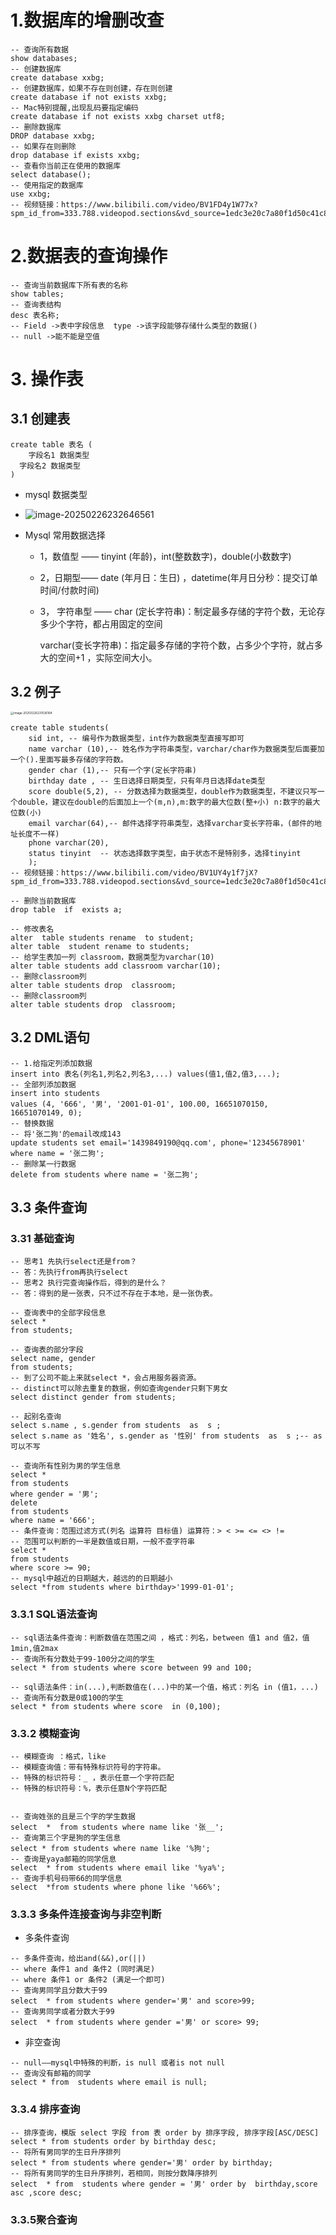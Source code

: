# 1.数据库的增删改查

```mysql
-- 查询所有数据
show databases;
-- 创建数据库
create database xxbg;
-- 创建数据库，如果不存在则创建，存在则创建
create database if not exists xxbg;
-- Mac特别提醒,出现乱码要指定编码
create database if not exists xxbg charset utf8;
-- 删除数据库
DROP database xxbg;
-- 如果存在则删除
drop database if exists xxbg;
-- 查看你当前正在使用的数据库
select database();
-- 使用指定的数据库
use xxbg;
-- 视频链接：https://www.bilibili.com/video/BV1FD4y1W77x?spm_id_from=333.788.videopod.sections&vd_source=1edc3e20c7a80f1d50c41c8fce9c98c7
```

# 2.数据表的查询操作

```mysql
-- 查询当前数据库下所有表的名称
show tables;
-- 查询表结构
desc 表名称;
-- Field ->表中字段信息  type ->该字段能够存储什么类型的数据()
-- null ->能不能是空值 
```

# 3. 操作表

## 3.1 创建表

```mysql
create table 表名 (
	字段名1 数据类型
  字段名2 数据类型
)
```

- mysql 数据类型
- ![image-20250226232646561](/Users/jky/Library/CloudStorage/OneDrive-Personal/LCY/Python/Mysql/image-20250226232646561.png)

- Mysql 常用数据选择

  - 1，数值型 —— tinyint (年龄)，int(整数数字)，double(小数数字)

  - 2，日期型—— date (年月日：生日) ，datetime(年月日分秒：提交订单时间/付款时间)

  - 3， 字符串型 —— char (定长字符串)：制定最多存储的字符个数，无论存多少个字符，都占用固定的空间

       varchar(变长字符串)：指定最多存储的字符个数，占多少个字符，就占多大的空间+1 ，实际空间大小。



## 3.2 例子



<img src="/Users/jky/Library/Application Support/typora-user-images/image-20250226231536164.png" alt="image-20250226231536164" style="zoom:33%;" />

```mysql
create table students(
    sid int, -- 编号作为数据类型，int作为数据类型直接写即可
    name varchar (10),-- 姓名作为字符串类型，varchar/char作为数据类型后面要加一个().里面写最多存储的字符数。
    gender char (1),-- 只有一个字(定长字符串)
    birthday date , -- 生日选择日期类型，只有年月日选择date类型
    score double(5,2), -- 分数选择为数据类型，double作为数据类型，不建议只写一个double，建议在double的后面加上一个(m,n),m:数字的最大位数(整+小) n:数字的最大位数(小)
    email varchar(64),-- 邮件选择字符串类型，选择varchar变长字符串，(邮件的地址长度不一样)
    phone varchar(20),
    status tinyint  -- 状态选择数字类型，由于状态不是特别多，选择tinyint
    );
-- 视频链接：https://www.bilibili.com/video/BV1UY4y1f7jX?spm_id_from=333.788.videopod.sections&vd_source=1edc3e20c7a80f1d50c41c8fce9c98c7
```

```mysql
-- 删除当前数据库
drop table  if  exists a;
```

``` mysql
-- 修改表名
alter  table students rename  to student;
alter table  student rename to students;
-- 给学生表加一列 classroom，数据类型为varchar(10)
alter table students add classroom varchar(10);
-- 删除classroom列
alter table students drop  classroom;
-- 删除classroom列
alter table students drop  classroom;
```

## 3.2 DML语句

```mysql
-- 1.给指定列添加数据
insert into 表名(列名1,列名2,列名3,...) values(值1,值2,值3,...);
-- 全部列添加数据
insert into students
values (4, '666', '男', '2001-01-01', 100.00, 16651070150, 16651070149, 0);
-- 替换数据
-- 将'张二狗'的email改成143
update students set email='1439849190@qq.com', phone='12345678901' where name = '张二狗';
-- 删除某一行数据
delete from students where name = '张二狗';
```

## 3.3 条件查询

### 3.31 基础查询

```mysql
-- 思考1 先执行select还是from？
-- 答：先执行from再执行select
-- 思考2 执行完查询操作后，得到的是什么？
-- 答：得到的是一张表，只不过不存在于本地，是一张伪表。
```

```mysql
-- 查询表中的全部字段信息
select *
from students;

-- 查询表的部分字段
select name, gender
from students;
-- 到了公司不能上来就select *，会占用服务器资源。
-- distinct可以除去重复的数据，例如查询gender只剩下男女
select distinct gender from students;

-- 起别名查询
select s.name , s.gender from students  as  s ;
select s.name as '姓名', s.gender as '性别' from students  as  s ;-- as可以不写

-- 查询所有性别为男的学生信息
select *
from students
where gender = '男';
delete
from students
where name = '666';
-- 条件查询：范围过滤方式(列名 运算符 目标值) 运算符：> < >= <= <> !=
-- 范围可以判断的一半是数值或日期，一般不查字符串
select *
from students
where score >= 90;
-- mysql中越近的日期越大，越远的的日期越小
select *from students where birthday>'1999-01-01';
```

### 3.3.1 SQL语法查询

```mysql
-- sql语法条件查询：判断数值在范围之间 ，格式：列名，between 值1 and 值2，值1min,值2max
-- 查询所有分数处于99-100分之间的学生
select * from students where score between 99 and 100;

-- sql语法条件：in(...),判断数值在(...)中的某一个值，格式：列名 in (值1，...)
-- 查询所有分数是0或100的学生
select * from students where score  in (0,100);
```

### 3.3.2 模糊查询

```mysql
-- 模糊查询 ：格式，like
-- 模糊查询值：带有特殊标识符号的字符串。
-- 特殊的标识符号：_ ，表示任意一个字符匹配
-- 特殊的标识符号：%，表示任意N个字符匹配


-- 查询姓张的且是三个字的学生数据
select  *  from students where name like '张__';
-- 查询第三个字是狗的学生信息
select * from students where name like '%狗';
-- 查询是yaya邮箱的同学信息
select  * from students where email like '%ya%';
-- 查询手机号码带66的同学信息
select  *from students where phone like '%66%';
```

### 3.3.3 多条件连接查询与非空判断

- 多条件查询

```mysql
-- 多条件查询，给出and(&&),or(||)
-- where 条件1 and 条件2 (同时满足)
-- where 条件1 or 条件2 (满足一个即可)
-- 查询男同学且分数大于99
select  * from students where gender='男' and score>99;
-- 查询男同学或者分数大于99
select  * from students where gender ='男' or score> 99;
```

- 非空查询

```mysql
-- null——mysql中特殊的判断，is null 或者is not null
-- 查询没有邮箱的同学
select * from  students where email is null;
```

### 3.3.4 排序查询

```mysql
-- 排序查询，模版 select 字段 from 表 order by 排序字段, 排序字段[ASC/DESC]
select * from students order by birthday desc;
-- 将所有男同学的生日升序排列
select * from students where gender='男' order by birthday;
-- 将所有男同学的生日升序排列，若相同，则按分数降序排列
select  * from  students where gender = '男' order by  birthday,score asc ,score desc;
```

### 3.3.5聚合查询
